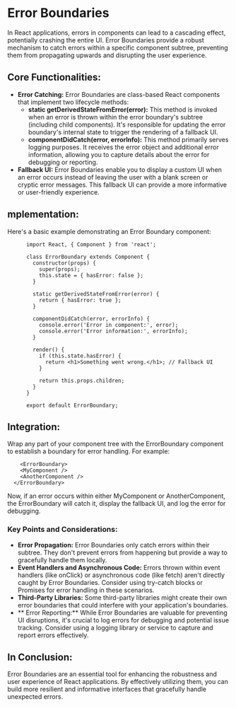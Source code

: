 # Error Boundaries
In React applications, errors in components can lead to a cascading effect, potentially crashing the entire UI. Error Boundaries provide a robust mechanism to catch errors within a specific component subtree, preventing them from propagating upwards and disrupting the user experience.
## Core Functionalities:

- **Error Catching:** Error Boundaries are class-based React components that implement two lifecycle methods:
   - **static getDerivedStateFromError(error):** This method is invoked when an error is thrown within the error boundary's subtree (including child components). It's responsible for updating the error boundary's internal state to trigger the rendering of a fallback UI.
   - **componentDidCatch(error, errorInfo):** This method primarily serves logging purposes. It receives the error object and additional error information, allowing you to capture details about the error for debugging or reporting.
- **Fallback UI:** Error Boundaries enable you to display a custom UI when an error occurs instead of leaving the user with a blank screen or cryptic error messages. This fallback UI can provide a more informative or user-friendly experience.

## mplementation:
Here's a basic example demonstrating an Error Boundary component:

          
          import React, { Component } from 'react';
          
          class ErrorBoundary extends Component {
            constructor(props) {
              super(props);
              this.state = { hasError: false };
            }
          
            static getDerivedStateFromError(error) {
              return { hasError: true };
            }
          
            componentDidCatch(error, errorInfo) {
              console.error('Error in component:', error);
              console.error('Error information:', errorInfo);
            }
          
            render() {
              if (this.state.hasError) {
                return <h1>Something went wrong.</h1>; // Fallback UI
              }
          
              return this.props.children;
            }
          }
          
          export default ErrorBoundary;



  ## Integration:
  Wrap any part of your component tree with the ErrorBoundary component to establish a boundary for error handling. For example:
      
        <ErrorBoundary>
        <MyComponent />
        <AnotherComponent />
      </ErrorBoundary>


  Now, if an error occurs within either MyComponent or AnotherComponent, the ErrorBoundary will catch it, display the fallback UI, and log the error for debugging.

### Key Points and Considerations:

- **Error Propagation:** Error Boundaries only catch errors within their subtree. They don't prevent errors from happening but provide a way to gracefully handle them locally.
- **Event Handlers and Asynchronous Code:** Errors thrown within event handlers (like onClick) or asynchronous code (like fetch) aren't directly caught by Error Boundaries. Consider using try-catch blocks or Promises for error handling in these scenarios.
- **Third-Party Libraries:** Some third-party libraries might create their own error boundaries that could interfere with your application's boundaries.
- ** Error Reporting:** While Error Boundaries are valuable for preventing UI disruptions, it's crucial to log errors for debugging and potential issue tracking. Consider using a logging library or service to capture and report errors effectively.
## In Conclusion:

Error Boundaries are an essential tool for enhancing the robustness and user experience of React applications. By effectively utilizing them, you can build more resilient and informative interfaces that gracefully handle unexpected errors.

